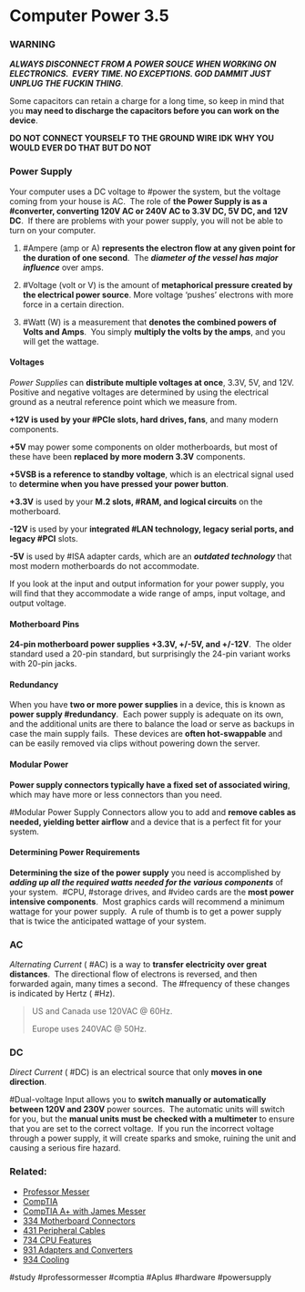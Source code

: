 # Computer Power 3.5

### WARNING

***ALWAYS DISCONNECT FROM A POWER SOUCE WHEN WORKING ON ELECTRONICS.  EVERY TIME. NO EXCEPTIONS. GOD DAMMIT JUST UNPLUG THE FUCKIN THING***. 

Some capacitors can retain a charge for a long time, so keep in mind that you **may need to discharge the capacitors before you can work on the device**.  

**DO NOT CONNECT YOURSELF TO THE GROUND WIRE IDK WHY YOU WOULD EVER DO THAT BUT DO NOT**

### Power Supply

Your computer uses a DC voltage to #power the system, but the voltage coming from your house is AC.  The role of **the Power Supply is as a #converter, converting 120V AC or 240V AC to 3.3V DC, 5V DC, and 12V DC**.  If there are problems with your power supply, you will not be able to turn on your computer. 

1. #Ampere (amp or A) **represents the electron flow at any given point for the duration of one second**.  The ***diameter of the vessel has major influence*** over amps.

2. #Voltage (volt or V) is the amount of **metaphorical pressure created by the electrical power source**. More voltage ‘pushes’ electrons with more force in a certain direction. 

3. #Watt (W) is a measurement that **denotes the combined powers of Volts and Amps**.  You simply **multiply the volts by the amps**, and you will get the wattage. 

#### Voltages

*Power Supplies* can **distribute multiple voltages at once**, 3.3V, 5V, and 12V.  Positive and negative voltages are determined by using the electrical ground as a neutral reference point which we measure from.

**+12V is used by your #PCIe slots, hard drives, fans**, and many modern components.

**+5V** may power some components on older motherboards, but most of these have been **replaced by more modern 3.3V** components.

**+5VSB is a reference to standby voltage**, which is an electrical signal used to **determine when you have pressed your power button**. 

**+3.3V** is used by your **M.2 slots, #RAM, and logical circuits** on the motherboard.

**-12V** is used by your **integrated #LAN technology, legacy serial ports, and legacy #PCI** slots.

**-5V** is used by #ISA adapter cards, which are an ***outdated technology*** that most modern motherboards do not accommodate.

If you look at the input and output information for your power supply, you will find that they accommodate a wide range of amps, input voltage, and output voltage. 

#### Motherboard Pins

**24-pin motherboard power supplies +3.3V, +/-5V, and +/-12V**.  The older standard used a 20-pin standard, but surprisingly the 24-pin variant works with 20-pin jacks.

#### Redundancy

When you have **two or more power supplies** in a device, this is known as **power supply #redundancy**.  Each power supply is adequate on its own, and the additional units are there to balance the load or serve as backups in case the main supply fails.  These devices are **often hot-swappable** and can be easily removed via clips without powering down the server.

#### Modular Power

**Power supply connectors typically have a fixed set of associated wiring**, which may have more or less connectors than you need.

#Modular Power Supply Connectors allow you to add and **remove cables as needed, yielding better airflow** and a device that is a perfect fit for your system. 

#### Determining Power Requirements

**Determining the size of the power supply** you need is accomplished by ***adding up all the required watts needed for the various components*** of your system.  #CPU, #storage drives, and #video cards are the **most power intensive components**.  Most graphics cards will recommend a minimum wattage for your power supply.  A rule of thumb is to get a power supply that is twice the anticipated wattage of your system.

### AC

*Alternating Current* ( #AC) is a way to **transfer electricity over great distances**.  The directional flow of electrons is reversed, and then forwarded again, many times a second.  The #frequency of these changes is indicated by Hertz ( #Hz).  

> US and Canada use 120VAC @ 60Hz.
>
> Europe uses 240VAC @ 50Hz.

### DC

*Direct Current* ( #DC) is an electrical source that only **moves in one direction**.

#Dual-voltage Input allows you to **switch manually or automatically between 120V and 230V** power sources.  The automatic units will switch for you, but the **manual units must be checked with a multimeter** to ensure that you are set to the correct voltage.  If you run the incorrect voltage through a power supply, it will create sparks and smoke, ruining the unit and causing a serious fire hazard.

### Related:

- [Professor Messer](https://www.professormesser.com/free-a-plus-training/220-1101/220-1101-video/computer-power-220-1101/ "Professor Messer A+ Guide")
- [CompTIA](https://www.comptia.org/ "CompTIA Homepage")
- [CompTIA A+ with James Messer](CompTIA%20A+%20with%20James%20Messer.md)
- [334 Motherboard Connectors](334%20Motherboard%20Connectors.md)
- [431 Peripheral Cables](431%20Peripheral%20Cables.md)
- [734 CPU Features](734%20CPU%20Features.md)
- [931 Adapters and Converters](931%20Adapters%20and%20Converters.md)
- [934 Cooling](934%20Cooling.md)

#study #professormesser #comptia #Aplus #hardware #powersupply
